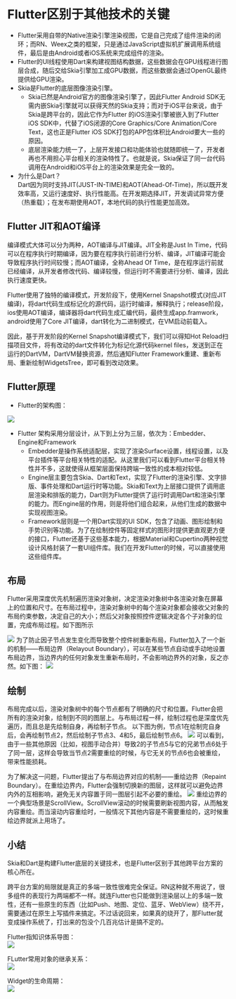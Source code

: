 # Flutter区别于其他技术的关键

* Flutter采用自带的Native渲染引擎渲染视图，它是自己完成了组件渲染的闭环；而RN、Weex之类的框架，只是通过JavaScript虚拟机扩展调用系统组件，最后是由Android或者iOS系统来完成组件的渲染。
* Flutter的UI线程使用Dart来构建视图结构数据，这些数据会在GPU线程进行图层合成，随后交给Skia引擎加工成GPU数据，而这些数据会通过OpenGL最终提供给GPU渲染。
* Skia是Flutter的底层图像渲染引擎。  
  * Skia已然是Android官方的图像渲染引擎了，因此Flutter Android SDK无需内嵌Skia引擎就可以获得天然的Skia支持；而对于iOS平台来说，由于Skia是跨平台的，因此它作为Flutter 的iOS渲染引擎被嵌入到了Flutter iOS SDK中，代替了iOS闭源的Core Graphics/Core Animation/Core Text，这也正是Flutter iOS SDK打包的APP包体积比Android要大一些的原因。  
  * 底层渲染能力统一了，上层开发接口和功能体验也就随即统一了，开发者再也不用担心平台相关的渲染特性了。也就是说，Skia保证了同一台代码调用在Android和iOS平台上的渲染效果是完全一致的。
* 为什么是Dart？  
Dart因为同时支持JIT(JUST-IN-TIME)和AOT(Ahead-Of-Time)，所以既开发效率高，又运行速度好、执行性能高。在开发期选择JIT，开发调试异常方便（热重载）；在发布期使用AOT，本地代码的执行性能更加高效。

## Flutter JIT和AOT编译
编译模式大体可以分为两种，AOT编译与JIT编译。JIT全称是Just In Time，代码可以在程序执行时期编译，因为要在程序执行前进行分析、编译，JIT编译可能会导致程序执行时间较慢；而AOT编译，全称Ahead Of Time，是在程序运行前就已经编译，从开发者修改代码、编译较慢，但运行时不需要进行分析、编译，因此执行速度更快。

Flutter使用了独特的编译模式，开发阶段下，使用Kernel Snapshot模式(对应JIT编译)，将dart代码生成标记化的源代码，运行时编译，解释执行；release阶段，ios使用AOT编译，编译器将dart代码生成汇编代码，最终生成app.framwork，android使用了Core JIT编译，dart转化为二进制模式，在VM启动前载入。

因此，基于开发阶段的Kernel Snapshot编译模式下，我们可以得知Hot Reload扫描项目文件，将有改动的dart文件转化为标记化源代码kernel files，发送到正在运行的DartVM，DartVM替换资源，然后通知Flutter Framework重建、重新布局、重新绘制WidgetsTree，即可看到改动效果。

## Flutter原理
* Flutter的架构图：
<image src="https://ask.qcloudimg.com/http-save/yehe-4984806/3hj8g8xrsj.jpeg?imageView2/2/w/1620">

* Flutter 架构采用分层设计，从下到上分为三层，依次为：Embedder、Engine和Framework
  * Embedder是操作系统适配层，实现了渲染Surface设置，线程设置，以及平台插件等平台相关特性的适配。从这里我们可以看到Flutter平台相关特性并不多，这就使得从框架层面保持跨端一致性的成本相对较低。
  * Engine层主要包含Skia、Dart和Text，实现了Flutter的渲染引擎、文字排版、事件处理和Dart运行时等功能。Skia和Text为上层接口提供了调用底层渲染和排版的能力，Dart则为Flutter提供了运行时调用Dart和渲染引擎的能力。而Engine层的作用，则是将他们组合起来，从他们生成的数据中实现视图渲染。
  * Framework层则是一个用Dart实现的UI SDK，包含了动画、图形绘制和手势识别等功能。为了在绘制控件等固定样式的图形时提供更直观更方便的接口，Flutter还基于这些基本能力，根据Material和Cupertino两种视觉设计风格封装了一套UI组件库。我们在开发Flutter的时候，可以直接使用这些组件库。
  
## 布局
Flutter采用深度优先机制遍历渲染对象树，决定渲染对象树中各渲染对象在屏幕上的位置和尺寸。在布局过程中，渲染对象树中的每个渲染对象都会接收父对象的布局约束参数，决定自己的大小；然后父对象按照控件逻辑决定各个子对象的位置，完成布局过程。如下图所示
 
<image src="https://ask.qcloudimg.com/http-save/yehe-4984806/fzbm29uz9l.jpeg?imageView2/2/w/1620">
为了防止因子节点发生变化而导致整个控件树重新布局，Flutter加入了一个新的机制——布局边界（Relayout Boundary），可以在某些节点自动或手动地设置布局边界，当边界内的任何对象发生重新布局时，不会影响边界外的对象，反之亦然。如下图：
<image src="https://ask.qcloudimg.com/http-save/yehe-4984806/w4ovjmpuqh.jpeg?imageView2/2/w/1620">
  
## 绘制
布局完成以后，渲染对象树中的每个节点都有了明确的尺寸和位置。Flutter会把所有的渲染对象，绘制到不同的图层上。与布局过程一样，绘制过程也是深度优先遍历，而且总是先绘制自身，再绘制子节点。
以下图为例，节点1在绘制完自身后，会再绘制节点2，然后绘制子节点3、4和5，最后绘制节点6。
<image src="https://ask.qcloudimg.com/http-save/yehe-4984806/wgaxa6i6tr.jpeg?imageView2/2/w/1620">
可以看到，由于一些其他原因（比如，视图手动合并）导致2的子节点5与它的兄弟节点6处于了同一层，这样会导致当节点2需要重绘的时候，与它无关的节点6也会被重绘，带来性能损耗。

为了解决这一问题，Flutter提出了与布局边界对应的机制——重绘边界（Repaint Boundary）。在重绘边界内，Flutter会强制切换新的图层，这样就可以避免边界内外的互相影响，避免无关内容置于同一图层引起不必要的重绘。
<image src="https://ask.qcloudimg.com/http-save/yehe-4984806/2p3dnw909o.jpeg?imageView2/2/w/1620">
重绘边界的一个典型场景是ScrollView。ScrollView滚动的时候需要刷新视图内容，从而触发内容重绘。而当滚动内容重绘时，一般情况下其他内容是不需要重绘的，这时候重绘边界就派上用场了。

## 小结
Skia和Dart是构建Flutter底层的关键技术，也是Flutter区别于其他跨平台方案的核心所在。

跨平台方案的局限就是真正的多端一致性很难完全保证。RN这种就不用说了，很多组件的表现行为两端都不一样。就连Flutter也只能做到渲染层以上的多端一致性，还有一些原生的东西（比如Push、地图、定位、蓝牙、WebView）绕不开，需要通过在原生上写插件来搞定。不过话说回来，如果真的绕开了，那Flutter就变成操作系统了，打出来的包没个几百兆估计是搞不定的。

Flutter指知识体系导图：    
<image src="https://ask.qcloudimg.com/http-save/yehe-4984806/iyi15cv1ue.jpeg?imageView2/2/w/1620">

FLutter常用对象的继承关系：  
<image src="https://upload-images.jianshu.io/upload_images/4185621-fe1e969c84d57481.png">

Widget的生命周期：  
<image src="https://upload-images.jianshu.io/upload_images/4185621-77330034d352258b.png?imageMogr2/auto-orient/strip|imageView2/2/w/1200/format/webp">

